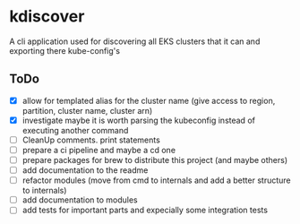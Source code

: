 # kdiscover

A cli application used for discovering all EKS clusters that it can and exporting there kube-config's


## ToDo

- [x] allow for templated alias for the cluster name (give access to region, partition, cluster name, cluster arn)
- [x] investigate maybe it is worth parsing the kubeconfig instead of executing another command
- [ ] CleanUp comments. print statements
- [ ] prepare a ci pipeline and maybe a cd one
- [ ] prepare packages for brew to distribute this project (and maybe others)
- [ ] add documentation to the readme
- [ ] refactor modules (move from cmd to internals and add a better structure to internals)
- [ ] add documentation to modules
- [ ] add tests for important parts and expecially some integration tests
